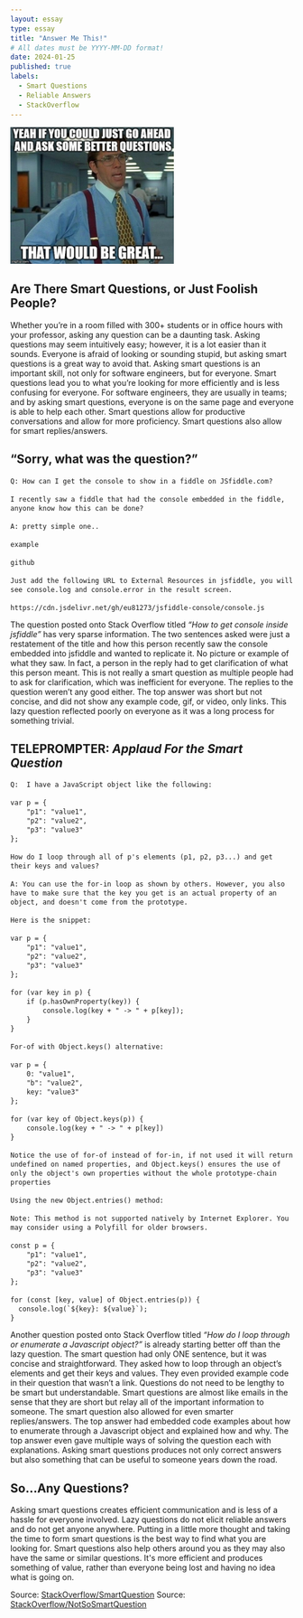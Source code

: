 ```yaml
---
layout: essay
type: essay
title: "Answer Me This!"
# All dates must be YYYY-MM-DD format!
date: 2024-01-25
published: true
labels:
  - Smart Questions
  - Reliable Answers
  - StackOverflow
---
```


<img width="290px" class="rounded float-start pe-4" src="../img/questions.jpeg">

## Are There Smart Questions, or Just Foolish People?

Whether you’re in a room filled with 300+ students or in office hours with your professor, asking any question can be a daunting task. Asking questions may seem intuitively easy; however, it is a lot easier than it sounds. Everyone is afraid of looking or sounding stupid, but asking smart questions is a great way to avoid that. Asking smart questions is an important skill, not only for software engineers, but for everyone. Smart questions lead you to what you’re looking for more efficiently and is less confusing for everyone. For software engineers, they are usually in teams; and by asking smart questions, everyone is on the same page and everyone is able to help each other. Smart questions allow for productive conversations and allow for more proficiency. Smart questions also allow for smart replies/answers.

## “Sorry, what was the question?”
```
Q: How can I get the console to show in a fiddle on JSfiddle.com?

I recently saw a fiddle that had the console embedded in the fiddle, anyone know how this can be done?

A: pretty simple one..

example

github

Just add the following URL to External Resources in jsfiddle, you will see console.log and console.error in the result screen.

https://cdn.jsdelivr.net/gh/eu81273/jsfiddle-console/console.js
```
The question posted onto Stack Overflow titled *“How to get console inside jsfiddle”* has very sparse information. The two sentences asked were just a restatement of the title and how this person recently saw the console embedded into jsfiddle and wanted to replicate it. No picture or example of what they saw. In fact, a person in the reply had to get clarification of what this person meant. This is not really a smart question as multiple people had to ask for clarification, which was inefficient for everyone. The replies to the question weren’t any good either. The top answer was short but not concise, and did not show any example code, gif, or video, only links. This lazy question reflected poorly on everyone as it was a long process for something trivial. 

## TELEPROMPTER: *Applaud For the Smart Question*  

```
Q:  I have a JavaScript object like the following:

var p = {
    "p1": "value1",
    "p2": "value2",
    "p3": "value3"
};

How do I loop through all of p's elements (p1, p2, p3...) and get their keys and values?

A: You can use the for-in loop as shown by others. However, you also have to make sure that the key you get is an actual property of an object, and doesn't come from the prototype.

Here is the snippet:

var p = {
    "p1": "value1",
    "p2": "value2",
    "p3": "value3"
};

for (var key in p) {
    if (p.hasOwnProperty(key)) {
        console.log(key + " -> " + p[key]);
    }
}

For-of with Object.keys() alternative:

var p = {
    0: "value1",
    "b": "value2",
    key: "value3"
};

for (var key of Object.keys(p)) {
    console.log(key + " -> " + p[key])
}

Notice the use of for-of instead of for-in, if not used it will return undefined on named properties, and Object.keys() ensures the use of only the object's own properties without the whole prototype-chain properties

Using the new Object.entries() method:

Note: This method is not supported natively by Internet Explorer. You may consider using a Polyfill for older browsers.

const p = {
    "p1": "value1",
    "p2": "value2",
    "p3": "value3"
};

for (const [key, value] of Object.entries(p)) {
  console.log(`${key}: ${value}`);
}
```

Another question posted onto Stack Overflow titled *“How do I loop through or enumerate a Javascript object?”* is already starting better off than the lazy question. The smart question had only ONE sentence, but it was concise and straightforward. They asked how to loop through an object’s elements and get their keys and values. They even provided example code in their question that wasn’t a link. Questions do not need to be lengthy to be smart but understandable. Smart questions are almost like emails in the sense that they are short but relay all of the important information to someone. The smart question also allowed for even smarter replies/answers. The top answer had embedded code examples about how to enumerate through a Javascript object and explained how and why. The top answer even gave multiple ways of solving the question each with explanations. Asking smart questions produces not only correct answers but also something that can be useful to someone years down the road. 

## So...Any Questions?
Asking smart questions creates efficient communication and is less of a hassle for everyone involved. Lazy questions do not elicit reliable answers and do not get anyone anywhere. Putting in a little more thought and taking the time to form smart questions is the best way to find what you are looking for. Smart questions also help others around you as they may also have the same or similar questions. It's more efficient and produces something of value, rather than everyone being lost and having no idea what is going on. 

Source: <a href="https://stackoverflow.com/questions/684672/how-do-i-loop-through-or-enumerate-a-javascript-object">StackOverflow/SmartQuestion</a>
Source: <a href="https://stackoverflow.com/questions/39130610/how-to-get-console-inside-jsfiddle">StackOverflow/NotSoSmartQuestion</a>
